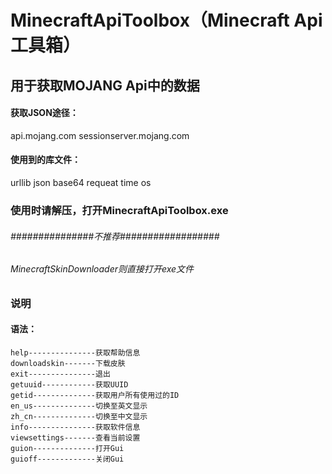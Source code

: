 # MinecraftApiToolbox（Minecraft Api 工具箱）
## 用于获取MOJANG Api中的数据

#### 获取JSON途径：
api.mojang.com
sessionserver.mojang.com

#### 使用到的库文件：
urllib
json
base64
requeat
time
os

### 使用时请解压，打开MinecraftApiToolbox.exe

###### ###############不推荐##################
###### MinecraftSkinDownloader则直接打开exe文件


### 说明
#### 语法：
    help---------------获取帮助信息
    downloadskin-------下载皮肤
    exit---------------退出
    getuuid------------获取UUID
    getid--------------获取用户所有使用过的ID
    en_us--------------切换至英文显示
    zh_cn--------------切换至中文显示
    info---------------获取软件信息
    viewsettings-------查看当前设置
    guion--------------打开Gui
    guioff-------------关闭Gui